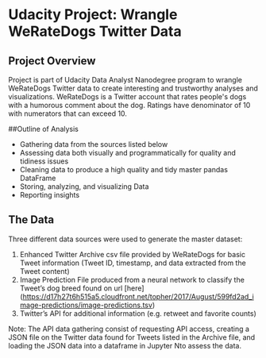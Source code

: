 # Udacity Project: Wrangle WeRateDogs Twitter Data

## Project Overview
Project is part of Udacity Data Analyst Nanodegree program to wrangle WeRateDogs Twitter data to create interesting and trustworthy analyses and visualizations. WeRateDogs is a Twitter account that rates people's dogs with a humorous comment about the dog. Ratings have denominator of 10 with numerators that can exceed 10.

##Outline of Analysis
* Gathering data from the sources listed below 	
* Assessing data both visually and programmatically for quality and tidiness issues
* Cleaning data to produce a  high quality and tidy master pandas DataFrame
* Storing, analyzing, and visualizing Data
* Reporting insights

## The Data
Three different data sources were used to generate the master dataset: 
1.	Enhanced Twitter Archive csv file provided by WeRateDogs for basic Tweet information (Tweet ID, timestamp, and data extracted from the Tweet content) 
2.	Image Prediction File produced from a neural network to classify the Tweet’s dog breed found on url [here] (https://d17h27t6h515a5.cloudfront.net/topher/2017/August/599fd2ad_image-predictions/image-predictions.tsv)
3.	Twitter’s API for additional information (e.g. retweet and favorite counts)

Note: The API data gathering consist of requesting API access, creating a JSON file on the Twitter data found for Tweets listed in the Archive file, and loading the JSON data into a dataframe in Jupyter Nto assess the data. 

